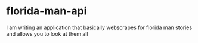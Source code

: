 # florida-man-api
I am writing an application that basically webscrapes for florida man stories and allows you to look at them all
